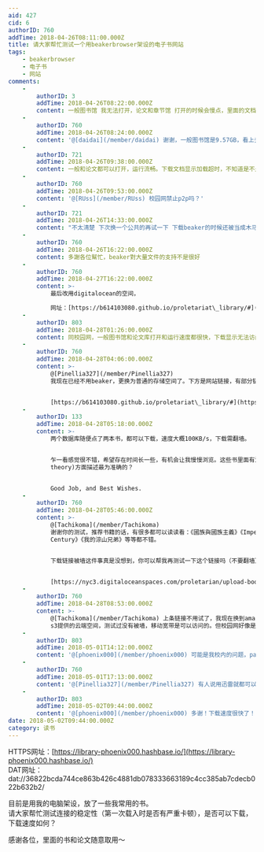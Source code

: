 ```yaml
---
aid: 427
cid: 6
authorID: 760
addTime: 2018-04-26T08:11:00.000Z
title: 请大家帮忙测试一个用beakerbrowser架设的电子书网站
tags:
    - beakerbrowser
    - 电子书
    - 网站
comments:
    -
        authorID: 3
        addTime: 2018-04-26T08:22:00.000Z
        content: 一般图书馆 我无法打开，论文和章节馆 打开的时候会慢点，里面的文档下载挺快。
    -
        authorID: 760
        addTime: 2018-04-26T08:24:00.000Z
        content: '@[daidai](/member/daidai) 谢谢，一般图书馆是9.57GB，看上去beaker对于这种大型数据的处理不太稳定。'
    -
        authorID: 721
        addTime: 2018-04-26T09:38:00.000Z
        content: 一般和论文都可以打开，运行流畅。下载文档显示加载超时，不知道是不是因为校园网的原因。
    -
        authorID: 760
        addTime: 2018-04-26T09:53:00.000Z
        content: '@[RUss](/member/RUss) 校园网禁止p2p吗？'
    -
        authorID: 721
        addTime: 2018-04-26T14:33:00.000Z
        content: "不太清楚 下次换一个公共的再试一下 下载beaker的时候还被当成木马了\U0001F412"
    -
        authorID: 760
        addTime: 2018-04-26T16:22:00.000Z
        content: 多謝各位幫忙，beaker對大量文件的支持不是很好
    -
        authorID: 760
        addTime: 2018-04-27T16:22:00.000Z
        content: >-
            最后改用digitalocean的空间，  

            网址：[https://b614103080.github.io/proletariat\_library/#](https://b614103080.github.io/proletariat_library/#)
    -
        authorID: 803
        addTime: 2018-04-28T01:26:00.000Z
        content: 同校园网，一般图书馆和论文库打开和运行速度都很快，下载显示无法访问。不晓得是不是要搭梯子。
    -
        authorID: 760
        addTime: 2018-04-28T04:06:00.000Z
        content: >-
            @[Pinellia327](/member/Pinellia327)
            我现在已经不用beaker，更换为普通的存储空间了。下方是网站链接，有部分链接可能出错，无法访问，可以帮我多试几个吗？或者告诉我哪本书无法下载，谢谢！


            [https://b614103080.github.io/proletariat\_library/#](https://b614103080.github.io/proletariat_library/#)
    -
        authorID: 133
        addTime: 2018-04-28T05:18:00.000Z
        content: >-
            两个数据库随便点了两本书，都可以下载，速度大概100KB/s，下载需翻墙。


            乍一看感觉很不错，希望存在时间长一些，有机会让我慢慢浏览。这些书里面有没有你觉得对现代社会在文化、社会理论（social
            theory)方面描述最为准确的？


            Good Job, and Best Wishes.
    -
        authorID: 760
        addTime: 2018-04-28T05:46:00.000Z
        content: >-
            @[Tachikoma](/member/Tachikoma)
            谢谢你的测试，推荐书籍的话，有很多都可以读读看：《國族與國族主義》《Imperialism in the Twenty-First
            Century》《我的涼山兄弟》等等都不错。


            下载链接被墙这件事真是没想到，你可以帮我再测试一下这个链接吗（不要翻墙）？如果可行的话我转移存储空间。


            [https://nyc3.digitaloceanspaces.com/proletarian/upload-books/2018-04-28/Kua%20Kia%20Soong%20-%20Reforming%20Malaysia%20-%20wes%20oung.pdf](https://nyc3.digitaloceanspaces.com/proletarian/upload-books/2018-04-28/Kua%20Kia%20Soong%20-%20Reforming%20Malaysia%20-%20wes%20oung.pdf)
    -
        authorID: 760
        addTime: 2018-04-28T08:53:00.000Z
        content: >-
            @[Tachikoma](/member/Tachikoma) 上条链接不用试了，我现在换到amazon
            s3提供的云端空间，测试过没有被墙，移动宽带是可以访问的。但校园网好像是另类....不一定可以成功。
    -
        authorID: 803
        addTime: 2018-05-01T14:12:00.000Z
        content: '@[phoenix000](/member/phoenix000) 可能是我校内的问题，pad挂着梯子也不能下，决定抽空蹭个wifi试试'
    -
        authorID: 760
        addTime: 2018-05-01T17:13:00.000Z
        content: '@[Pinellia327](/member/Pinellia327) 有人说用迅雷就都可以下载了，可以试试'
    -
        authorID: 803
        addTime: 2018-05-02T09:44:00.000Z
        content: '@[phoenix000](/member/phoenix000) 多谢！下载速度很快了！'
date: 2018-05-02T09:44:00.000Z
category: 读书
---
```


HTTPS网址：[https://library-phoenix000.hashbase.io/](https://library-phoenix000.hashbase.io/)  
DAT网址：dat://36822bcda744ce863b426c4881db078333663189c4cc385ab7cdecb022b632b2/

目前是用我的电脑架设，放了一些我常用的书。  
请大家帮忙测试连接的稳定性（第一次载入时是否有严重卡顿），是否可以下载，下载速度如何？

感谢各位，里面的书和论文随意取用～
